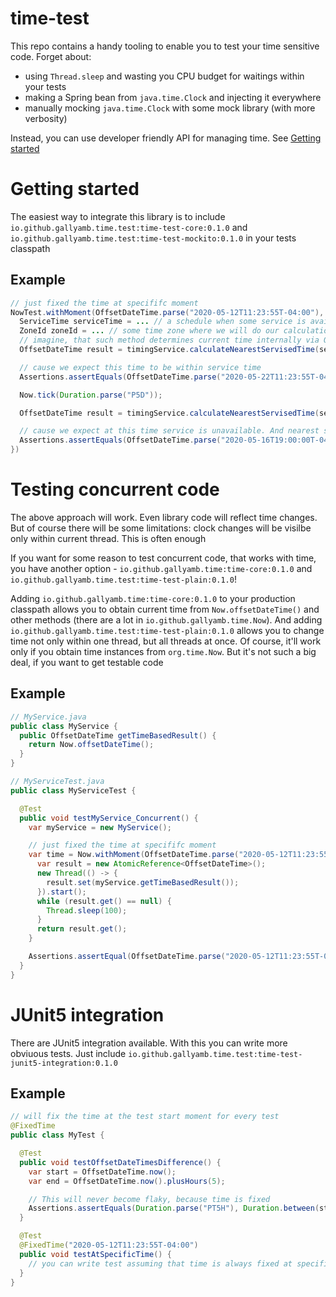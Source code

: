 # time-test
This repo contains a handy tooling to enable you to test your time sensitive code. Forget about:
- using `Thread.sleep` and wasting you CPU budget for waitings within your tests
- making a Spring bean from `java.time.Clock` and injecting it everywhere
- manually mocking `java.time.Clock` with some mock library (with more verbosity)

Instead, you can use developer friendly API for managing time. See [Getting started](https://github.com/gallyamb/time-test/edit/main/README.md#getting-started)

# Getting started
The easiest way to integrate this library is to include `io.github.gallyamb.time.test:time-test-core:0.1.0`
and `io.github.gallyamb.time.test:time-test-mockito:0.1.0` in your tests classpath

## Example

```java
// just fixed the time at specififc moment
NowTest.withMoment(OffsetDateTime.parse("2020-05-12T11:23:55T-04:00"), () -> {
  ServiceTime serviceTime = ... // a schedule when some service is available
  ZoneId zoneId = ... // some time zone where we will do our calculations
  // imagine, that such method determines current time internally via OffsetDateTime.now()
  OffsetDateTime result = timingService.calculateNearestServisedTime(serviceTime, zoneId);

  // cause we expect this time to be within service time
  Assertions.assertEquals(OffsetDateTime.parse("2020-05-22T11:23:55T-04:00"), result);

  Now.tick(Duration.parse("P5D"));

  OffsetDateTime result = timingService.calculateNearestServisedTime(serviceTime, zoneId);

  // cause we expect at this time service is unavailable. And nearest service time was at 19:00 of previous day
  Assertions.assertEquals(OffsetDateTime.parse("2020-05-16T19:00:00T-04:00"), result);
})
```

# Testing concurrent code

The above approach will work. Even library code will reflect time changes. But of course there will be some limitations:
clock changes will be visilbe only within current thread. This is often enough

If you want for some reason to test concurrent code, that works with time, you have another
option - `io.github.gallyamb.time:time-core:0.1.0` and `io.github.gallyamb.time.test:time-test-plain:0.1.0`!

Adding `io.github.gallyamb.time:time-core:0.1.0` to your production classpath allows you to obtain current time
from `Now.offsetDateTime()` and other methods (there are a lot in `io.github.gallyamb.time.Now`). And
adding `io.github.gallyamb.time.test:time-test-plain:0.1.0` allows you to change time not only within one thread, but
all threads at once. Of course, it'll work only if you obtain time instances from `org.time.Now`. But it's not such a
big deal, if you want to get testable code

## Example

```java
// MyService.java
public class MyService {
  public OffsetDateTime getTimeBasedResult() {
    return Now.offsetDateTime();
  }
}

// MyServiceTest.java
public class MyServiceTest {

  @Test
  public void testMyService_Concurrent() {
    var myService = new MyService();

    // just fixed the time at specififc moment
    var time = Now.withMoment(OffsetDateTime.parse("2020-05-12T11:23:55T-04:00"), () -> {
      var result = new AtomicReference<OffsetDateTime>();
      new Thread(() -> {
        result.set(myService.getTimeBasedResult());
      }).start();
      while (result.get() == null) {
        Thread.sleep(100);
      }
      return result.get();
    }

    Assertions.assertEqual(OffsetDateTime.parse("2020-05-12T11:23:55T-04:00"), time)
  }
}
```

# JUnit5 integration

There are JUnit5 integration available. With this you can write more obviuous tests. Just
include `io.github.gallyamb.time.test:time-test-junit5-integration:0.1.0`

## Example

```java
// will fix the time at the test start moment for every test
@FixedTime
public class MyTest {

  @Test
  public void testOffsetDateTimesDifference() {
    var start = OffsetDateTime.now();
    var end = OffsetDateTime.now().plusHours(5);

    // This will never become flaky, because time is fixed
    Assertions.assertEquals(Duration.parse("PT5H"), Duration.between(start, end));
  }

  @Test
  @FixedTime("2020-05-12T11:23:55T-04:00")
  public void testAtSpecificTime() {
    // you can write test assuming that time is always fixed at specific moment
  }
}
```
